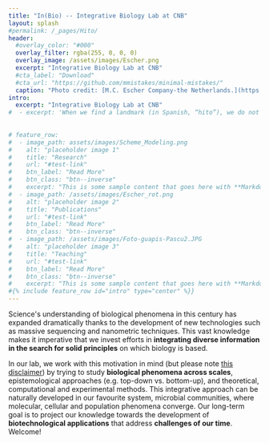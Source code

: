 ```yaml
---
title: "In(Bio) -- Integrative Biology Lab at CNB"
layout: splash
#permalink: /_pages/Hito/
header:
  #overlay_color: "#000"
  overlay_filter: rgba(255, 0, 0, 0)
  overlay_image: /assets/images/Escher.png
  excerpt: "Integrative Biology Lab at CNB"
  #cta_label: "Download"
  #cta_url: "https://github.com/mmistakes/minimal-mistakes/"
  caption: "Photo credit: [M.C. Escher Company-the Netherlands.](https://mcescher.com/)"
intro:
  excerpt: "Integrative Biology Lab at CNB" 
#  - excerpt: 'When we find a landmark (in Spanish, “hito”), we do not only see a bunch of stones. We know that it is extremely unlikely to find them in such position, and a meaning immediately emerges. This is a nice metaphor explaining my motivation for Biology, because it contains the most intriguing questions surrounding the origin and evolution of life: Why  does life seem to run away from high entropy states? Why does it spontaneously create and store information? How can we model the emergent patterns arising from biological processes? On this website, you can find information about my research and some more… Welcome!'
 
 
# feature_row:
#  - image_path: assets/images/Scheme_Modeling.png
#    alt: "placeholder image 1"
#    title: "Research"
#    url: "#test-link"
#    btn_label: "Read More"
#    btn_class: "btn--inverse"
#    excerpt: "This is some sample content that goes here with **Markdown** formatting."
#  - image_path: /assets/images/Escher_rot.png
#    alt: "placeholder image 2"
#    title: "Publications"
#    url: "#test-link"
#    btn_label: "Read More"
#    btn_class: "btn--inverse"
#  - image_path: /assets/images/Foto-guapis-Pascu2.JPG
#    alt: "placeholder image 3"
#    title: "Teaching"    
#    url: "#test-link"
#    btn_label: "Read More"
#    btn_class: "btn--inverse"  
#    excerpt: "This is some sample content that goes here with **Markdown** formatting."
#{% include feature_row id="intro" type="center" %}}
---
```

Science's understanding of biological phenomena in this century has expanded dramatically thanks to the development of new technologies such as massive sequencing and nanometric techniques. This vast knowledge makes it imperative that we invest efforts in **integrating diverse information in the search for solid principles** on which biology is based. 

In our lab, we work with this motivation in mind (but please note [this disclaimer](_pages/Disclaimer.md)) by trying to study **biological phenomena across scales**, epistemological approaches (e.g. top-down vs. bottom-up), and theoretical, computational and experimental methods. This integrative approach can be naturally developed in our favourite system, microbial communities, where molecular, cellular and population phenomena converge. Our long-term goal is to project our knowledge towards the development of **biotechnological applications** that address **challenges of our time**. Welcome!








